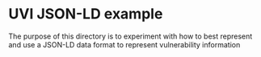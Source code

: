 # UVI JSON-LD example

The purpose of this directory is to experiment with how to best represent
and use a JSON-LD data format to represent vulnerability information

